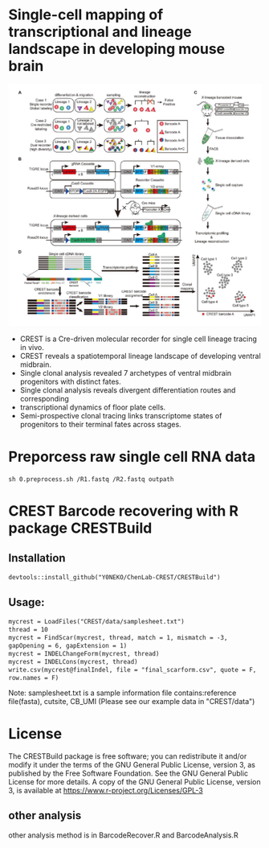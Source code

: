 # Single-cell mapping of transcriptional and lineage landscape in developing mouse brain

![image](https://github.com/Y0NEKO/ChenLab-CREST/blob/main/figure1.jpg)

* CREST is a Cre-driven molecular recorder for single cell lineage tracing in vivo.  
* CREST reveals a spatiotemporal lineage landscape of developing ventral midbrain.  
* Single clonal analysis revealed 7 archetypes of ventral midbrain progenitors with
distinct fates.  
* Single clonal analysis reveals divergent differentiation routes and corresponding
* transcriptional dynamics of floor plate cells.  
* Semi-prospective clonal tracing links transcriptome states of progenitors to their
terminal fates across stages.  

# Preporcess raw single cell RNA data
```
sh 0.preprocess.sh /R1.fastq /R2.fastq outpath  
```

# CREST Barcode recovering with R package CRESTBuild
## Installation
```
devtools::install_github("Y0NEKO/ChenLab-CREST/CRESTBuild")
```
## Usage:
```
mycrest = LoadFiles("CREST/data/samplesheet.txt")
thread = 10
mycrest = FindScar(mycrest, thread, match = 1, mismatch = -3, gapOpening = 6, gapExtension = 1)
mycrest = INDELChangeForm(mycrest, thread)
mycrest = INDELCons(mycrest, thread)
write.csv(mycrest@finalIndel, file = "final_scarform.csv", quote = F, row.names = F)
```

Note: samplesheet.txt is a sample information file contains:reference file(fasta), cutsite, CB_UMI
(Please see our example data in "CREST/data")


# License
The CRESTBuild package is free software; you can redistribute it and/or modify it under the terms of the GNU General Public License, version 3, as published by the Free Software Foundation.
See the GNU General Public License for more details.
A copy of the GNU General Public License, version 3, is available at https://www.r-project.org/Licenses/GPL-3

## other analysis
other analysis method is in BarcodeRecover.R and BarcodeAnalysis.R
